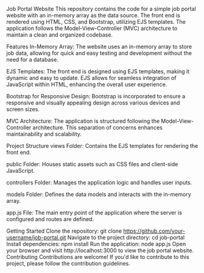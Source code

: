 
Job Portal Website
This repository contains the code for a simple job portal website with an in-memory array as the data source. The front end is rendered using HTML, CSS, and Bootstrap, utilizing EJS templates. The application follows the Model-View-Controller (MVC) architecture to maintain a clean and organized codebase.

Features
In-Memory Array: The website uses an in-memory array to store job data, allowing for quick and easy testing and development without the need for a database.

EJS Templates: The front end is designed using EJS templates, making it dynamic and easy to update. EJS allows for seamless integration of JavaScript within HTML, enhancing the overall user experience.

Bootstrap for Responsive Design: Bootstrap is incorporated to ensure a responsive and visually appealing design across various devices and screen sizes.

MVC Architecture: The application is structured following the Model-View-Controller architecture. This separation of concerns enhances maintainability and scalability.

Project Structure
views Folder: Contains the EJS templates for rendering the front end.

public Folder: Houses static assets such as CSS files and client-side JavaScript.

controllers Folder: Manages the application logic and handles user inputs.

models Folder: Defines the data models and interacts with the in-memory array.

app.js File: The main entry point of the application where the server is configured and routes are defined.

Getting Started
Clone the repository: git clone https://github.com/your-username/job-portal.git
Navigate to the project directory: cd job-portal
Install dependencies: npm install
Run the application: node app.js
Open your browser and visit http://localhost:3000 to view the job portal website.
Contributing
Contributions are welcome! If you'd like to contribute to this project, please follow the contribution guidelines.
